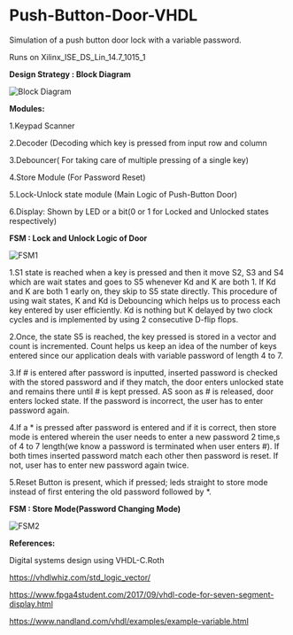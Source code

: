 # Push-Button-Door-VHDL
Simulation of a push button door lock with a variable password.

Runs on Xilinx_ISE_DS_Lin_14.7_1015_1

**Design Strategy : Block Diagram**

![Block Diagram](https://github.com/shahjui2000/Push-Button-Door-VHDL-/blob/master/el_strategy.jpg)


**Modules:**

1.Keypad Scanner

2.Decoder (Decoding which key is pressed from input row and column

3.Debouncer( For taking care of multiple pressing of a single key)

4.Store Module (For Password Reset)

5.Lock-Unlock state module (Main Logic of Push-Button Door)

6.Display: Shown by LED or a bit(0 or 1 for Locked and Unlocked states respectively)

**FSM : Lock and Unlock Logic of Door**

![FSM1](https://github.com/shahjui2000/Push-Button-Door-VHDL-/blob/master/EL_FSM.jpg)

1.S1 state is reached when a key is pressed and then it move S2, S3 and S4 which are wait states and goes to S5 whenever Kd and K are both 1. If Kd and K are both 1 early on, they skip to S5 state directly. This procedure of using wait states, K and Kd is Debouncing which helps us to process each key entered by user efficiently. Kd is nothing but K delayed by two clock cycles and is implemented by using 2 consecutive D-flip flops. 

2.Once, the state S5 is reached, the key pressed is stored in a vector and count is incremented. Count helps us keep an idea of the  number of keys entered since our application deals with variable password of length 4 to 7.

3.If # is entered after password is inputted, inserted password is checked with the stored password and if they match, the door enters unlocked state and remains there until # is kept pressed. AS soon as # is released, door enters locked state. If the password is incorrect, the user has to enter password again.

4.If a * is pressed after password is entered and if it is correct, then store mode is entered wherein the user needs to enter a new password 2 time,s of 4 to 7 length(we know a password is terminated when user enters #). If both times inserted password match each other then password is reset. If not, user has to enter new password again twice.

5.Reset Button is present, which if pressed; leds straight to store mode instead of first entering the old password followed by *.

**FSM : Store Mode(Password Changing Mode)**

![FSM2](https://github.com/shahjui2000/Push-Button-Door-VHDL-/blob/master/fsm_2.png)


**References:**

Digital systems design using VHDL-C.Roth

https://vhdlwhiz.com/std_logic_vector/

https://www.fpga4student.com/2017/09/vhdl-code-for-seven-segment-display.html

https://www.nandland.com/vhdl/examples/example-variable.html
